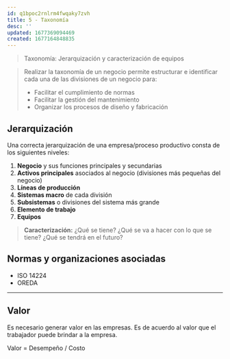 ```yaml
---
id: q1bpoc2rnlrm4fwqaky7zvh
title: 5 - Taxonomía
desc: ''
updated: 1677369094469
created: 1677164848835
---
```


> Taxonomía: Jerarquización y caracterización de equipos

> Realizar la taxonomía de un negocio permite estructurar e identificar cada una de las divisiones de un negocio para:
> - Facilitar el cumplimiento de normas
> - Facilitar la gestión del mantenimiento
> - Organizar los procesos de diseño y fabricación

## Jerarquización

Una correcta jerarquización de una empresa/proceso productivo consta de los siguientes niveles:

1. **Negocio** y sus funciones principales y secundarias
2. **Activos principales** asociados al negocio (divisiones más pequeñas del negocio)
3. **Líneas de producción**
4. **Sistemas macro** de cada división
5. **Subsistemas** o divisiones del sistema más grande
6. **Elemento de trabajo**
7. **Equipos**

> **Caracterización:** ¿Qué se tiene? ¿Qué se va a hacer con lo que se tiene? ¿Qué se tendrá en el futuro?

## Normas y organizaciones asociadas
- ISO 14224
- OREDA

---

## Valor

Es necesario generar valor en las empresas. Es de acuerdo al valor que el trabajador puede brindar a la empresa.

Valor = Desempeño / Costo